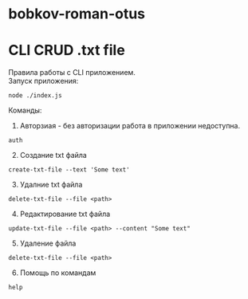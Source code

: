 # bobkov-roman-otus
<h1>CLI CRUD .txt file</h1>
Правила работы с CLI приложением.</br>
Запуск приложения:

```
node ./index.js
```

Команды:
1. Авторзиая - без авторизации работа в приложении недоступна.

```
auth
```

2. Создание txt файла

```
create-txt-file --text 'Some text'
```
3. Удалние txt файла

```
delete-txt-file --file <path>
```
4. Редактирование txt файла

```
update-txt-file --file <path> --content "Some text"
```
5. Удаление файла

```
delete-txt-file --file <path>
```
6. Помощь по командам
```
help
```
